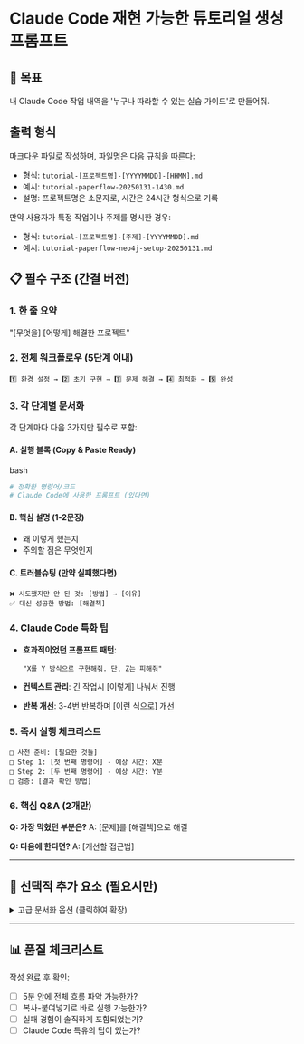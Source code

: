 # Claude Code 재현 가능한 튜토리얼 생성 프롬프트

## 🎯 목표

내 Claude Code 작업 내역을 '누구나 따라할 수 있는 실습 가이드'로 만들어줘.

## 출력 형식

마크다운 파일로 작성하며, 파일명은 다음 규칙을 따른다:

- 형식: `tutorial-[프로젝트명]-[YYYYMMDD]-[HHMM].md`
- 예시: `tutorial-paperflow-20250131-1430.md`
- 설명: 프로젝트명은 소문자로, 시간은 24시간 형식으로 기록

만약 사용자가 특정 작업이나 주제를 명시한 경우:

- 형식: `tutorial-[프로젝트명]-[주제]-[YYYYMMDD].md`
- 예시: `tutorial-paperflow-neo4j-setup-20250131.md`

## 📋 필수 구조 (간결 버전)

### 1. 한 줄 요약

"[무엇을] [어떻게] 해결한 프로젝트"

### 2. 전체 워크플로우 (5단계 이내)

```
1️⃣ 환경 설정 → 2️⃣ 초기 구현 → 3️⃣ 문제 해결 → 4️⃣ 최적화 → 5️⃣ 완성
```

### 3. 각 단계별 문서화

각 단계마다 다음 3가지만 필수로 포함:

#### A. 실행 블록 (Copy & Paste Ready)

bash

```bash
# 정확한 명령어/코드
# Claude Code에 사용한 프롬프트 (있다면)
```

#### B. 핵심 설명 (1-2문장)

- 왜 이렇게 했는지
- 주의할 점은 무엇인지

#### C. 트러블슈팅 (만약 실패했다면)

```
❌ 시도했지만 안 된 것: [방법] → [이유]
✅ 대신 성공한 방법: [해결책]
```

### 4. Claude Code 특화 팁

- **효과적이었던 프롬프트 패턴**:
    
    ```
    "X를 Y 방식으로 구현해줘. 단, Z는 피해줘"
    ```
    
- **컨텍스트 관리**: 긴 작업시 [이렇게] 나눠서 진행
- **반복 개선**: 3-4번 반복하며 [이런 식으로] 개선

### 5. 즉시 실행 체크리스트

```
□ 사전 준비: [필요한 것들]
□ Step 1: [첫 번째 명령어] - 예상 시간: X분
□ Step 2: [두 번째 명령어] - 예상 시간: Y분
□ 검증: [결과 확인 방법]
```

### 6. 핵심 Q&A (2개만)

**Q: 가장 막혔던 부분은?** A: [문제]를 [해결책]으로 해결

**Q: 다음에 한다면?** A: [개선할 접근법]

---

## 🔧 선택적 추가 요소 (필요시만)

<details> <summary>고급 문서화 옵션 (클릭하여 확장)</summary>

### A. 협업 문서화

- 코드 리뷰 포인트
- 확장 가능성
- 버전 정보

### B. 심화 학습

- 성능 비교 (전/후)
- 대안적 접근법
- 아키텍처 다이어그램 설명

### C. 커뮤니티 기여

- 개선 아이디어 받기
- 피드백 구조
- 라이선스 정보

</details>

---

## 📊 품질 체크리스트

작성 완료 후 확인:

- [ ]  5분 안에 전체 흐름 파악 가능한가?
- [ ]  복사-붙여넣기로 바로 실행 가능한가?
- [ ]  실패 경험이 솔직하게 포함되었는가?
- [ ]  Claude Code 특유의 팁이 있는가?